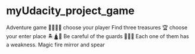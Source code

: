 # myUdacity_project_game
Adventure game 
👩‍🦰👨‍🦰 choose your player
Find three treasures 🏆
choose your enter place 🏝🛕🗼
Be careful of the guards 🐍🐯🦂
Each one of them has a weakness. Magic fire mirror and spear
